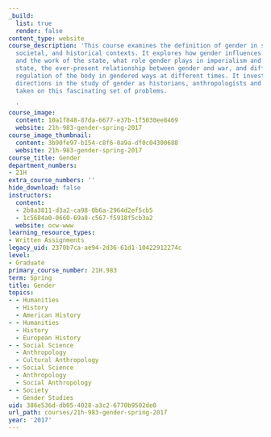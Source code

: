 ```yaml
---
_build:
  list: true
  render: false
content_type: website
course_description: 'This course examines the definition of gender in scientific,
  societal, and historical contexts. It explores how gender influences state formation
  and the work of the state, what role gender plays in imperialism and in the welfare
  state, the ever-present relationship between gender and war, and different states''
  regulation of the body in gendered ways at different times. It investigates new
  directions in the study of gender as historians, anthropologists and others have
  taken on this fascinating set of problems.

  '
course_image:
  content: 10a1f848-87da-6677-e37b-1f5030ee8469
  website: 21h-983-gender-spring-2017
course_image_thumbnail:
  content: 3b90fe97-b154-c8f6-0a9a-df0c04300688
  website: 21h-983-gender-spring-2017
course_title: Gender
department_numbers:
- 21H
extra_course_numbers: ''
hide_download: false
instructors:
  content:
  - 2b8a3811-d3a2-ca98-0b6a-2964d2ef5cb5
  - 1c5684a0-0660-69a8-c567-f5918f5cb3a2
  website: ocw-www
learning_resource_types:
- Written Assignments
legacy_uid: 2370b7ca-ae94-2d36-61d1-10422912274c
level:
- Graduate
primary_course_number: 21H.983
term: Spring
title: Gender
topics:
- - Humanities
  - History
  - American History
- - Humanities
  - History
  - European History
- - Social Science
  - Anthropology
  - Cultural Anthropology
- - Social Science
  - Anthropology
  - Social Anthropology
- - Society
  - Gender Studies
uid: 386e536d-db05-4028-a3c2-6770b9502de0
url_path: courses/21h-983-gender-spring-2017
year: '2017'
---
```

